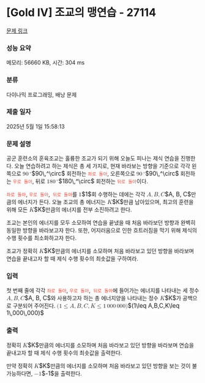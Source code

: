 # [Gold IV] 조교의 맹연습 - 27114 

[문제 링크](https://www.acmicpc.net/problem/27114) 

### 성능 요약

메모리: 56660 KB, 시간: 304 ms

### 분류

다이나믹 프로그래밍, 배낭 문제

### 제출 일자

2025년 5월 1일 15:58:13

### 문제 설명

<p>공군 훈련소의 훈육조교는 훌륭한 조교가 되기 위해 오늘도 피나는 제식 연습을 진행한다. 오늘 연습하려고 하는 제식은 총 세 가지로, 현재 바라보는 방향을 기준으로 각각 왼쪽으로 <mjx-container class="MathJax" jax="CHTML" style="font-size: 109%; position: relative;"><mjx-math class="MJX-TEX" aria-hidden="true"><mjx-mn class="mjx-n"><mjx-c class="mjx-c39"></mjx-c><mjx-c class="mjx-c30"></mjx-c></mjx-mn><mjx-msup><mjx-mstyle><mjx-mspace style="width: 0.167em;"></mjx-mspace></mjx-mstyle><mjx-script style="vertical-align: 0.363em;"><mjx-mo class="mjx-n" size="s"><mjx-c class="mjx-c2218"></mjx-c></mjx-mo></mjx-script></mjx-msup></mjx-math><mjx-assistive-mml unselectable="on" display="inline"><math xmlns="http://www.w3.org/1998/Math/MathML"><mn>90</mn><msup><mstyle scriptlevel="0"><mspace width="0.167em"></mspace></mstyle><mo>∘</mo></msup></math></mjx-assistive-mml><span aria-hidden="true" class="no-mathjax mjx-copytext">$90\,^\circ$</span></mjx-container> 회전하는 <span style="color:#e74c3c;"><code>좌로 돌아</code></span>, 오른쪽으로 <mjx-container class="MathJax" jax="CHTML" style="font-size: 109%; position: relative;"><mjx-math class="MJX-TEX" aria-hidden="true"><mjx-mn class="mjx-n"><mjx-c class="mjx-c39"></mjx-c><mjx-c class="mjx-c30"></mjx-c></mjx-mn><mjx-msup><mjx-mstyle><mjx-mspace style="width: 0.167em;"></mjx-mspace></mjx-mstyle><mjx-script style="vertical-align: 0.363em;"><mjx-mo class="mjx-n" size="s"><mjx-c class="mjx-c2218"></mjx-c></mjx-mo></mjx-script></mjx-msup></mjx-math><mjx-assistive-mml unselectable="on" display="inline"><math xmlns="http://www.w3.org/1998/Math/MathML"><mn>90</mn><msup><mstyle scriptlevel="0"><mspace width="0.167em"></mspace></mstyle><mo>∘</mo></msup></math></mjx-assistive-mml><span aria-hidden="true" class="no-mathjax mjx-copytext">$90\,^\circ$</span></mjx-container> 회전하는 <span style="color:#e74c3c;"><code>우로 돌아</code></span>, 뒤로 <mjx-container class="MathJax" jax="CHTML" style="font-size: 109%; position: relative;"><mjx-math class="MJX-TEX" aria-hidden="true"><mjx-mn class="mjx-n"><mjx-c class="mjx-c31"></mjx-c><mjx-c class="mjx-c38"></mjx-c><mjx-c class="mjx-c30"></mjx-c></mjx-mn><mjx-msup><mjx-mstyle><mjx-mspace style="width: 0.167em;"></mjx-mspace></mjx-mstyle><mjx-script style="vertical-align: 0.363em;"><mjx-mo class="mjx-n" size="s"><mjx-c class="mjx-c2218"></mjx-c></mjx-mo></mjx-script></mjx-msup></mjx-math><mjx-assistive-mml unselectable="on" display="inline"><math xmlns="http://www.w3.org/1998/Math/MathML"><mn>180</mn><msup><mstyle scriptlevel="0"><mspace width="0.167em"></mspace></mstyle><mo>∘</mo></msup></math></mjx-assistive-mml><span aria-hidden="true" class="no-mathjax mjx-copytext">$180\,^\circ$</span></mjx-container> 회전하는 <span style="color:#e74c3c;"><code>뒤로 돌아</code></span>이다.</p>

<p><span style="color:#e74c3c;"><code>좌로 돌아</code></span>, <span style="color:#e74c3c;"><code>우로 돌아</code></span>,<span style="color:#e74c3c;"><code> 뒤로 돌아</code></span>를 <mjx-container class="MathJax" jax="CHTML" style="font-size: 109%; position: relative;"><mjx-math class="MJX-TEX" aria-hidden="true"><mjx-mn class="mjx-n"><mjx-c class="mjx-c31"></mjx-c></mjx-mn></mjx-math><mjx-assistive-mml unselectable="on" display="inline"><math xmlns="http://www.w3.org/1998/Math/MathML"><mn>1</mn></math></mjx-assistive-mml><span aria-hidden="true" class="no-mathjax mjx-copytext">$1$</span></mjx-container>회 수행하는 데에는 각각 <mjx-container class="MathJax" jax="CHTML" style="font-size: 109%; position: relative;"><mjx-math class="MJX-TEX" aria-hidden="true"><mjx-mi class="mjx-i"><mjx-c class="mjx-c1D434 TEX-I"></mjx-c></mjx-mi><mjx-mo class="mjx-n"><mjx-c class="mjx-c2C"></mjx-c></mjx-mo><mjx-mi class="mjx-i" space="2"><mjx-c class="mjx-c1D435 TEX-I"></mjx-c></mjx-mi><mjx-mo class="mjx-n"><mjx-c class="mjx-c2C"></mjx-c></mjx-mo><mjx-mi class="mjx-i" space="2"><mjx-c class="mjx-c1D436 TEX-I"></mjx-c></mjx-mi></mjx-math><mjx-assistive-mml unselectable="on" display="inline"><math xmlns="http://www.w3.org/1998/Math/MathML"><mi>A</mi><mo>,</mo><mi>B</mi><mo>,</mo><mi>C</mi></math></mjx-assistive-mml><span aria-hidden="true" class="no-mathjax mjx-copytext">$A, B, C$</span></mjx-container>만큼의 에너지가 든다. 오늘 조교의 총 에너지는 <mjx-container class="MathJax" jax="CHTML" style="font-size: 109%; position: relative;"><mjx-math class="MJX-TEX" aria-hidden="true"><mjx-mi class="mjx-i"><mjx-c class="mjx-c1D43E TEX-I"></mjx-c></mjx-mi></mjx-math><mjx-assistive-mml unselectable="on" display="inline"><math xmlns="http://www.w3.org/1998/Math/MathML"><mi>K</mi></math></mjx-assistive-mml><span aria-hidden="true" class="no-mathjax mjx-copytext">$K$</span></mjx-container>만큼 남아있으며, 최고의 훈련을 위해 모든 <mjx-container class="MathJax" jax="CHTML" style="font-size: 109%; position: relative;"><mjx-math class="MJX-TEX" aria-hidden="true"><mjx-mi class="mjx-i"><mjx-c class="mjx-c1D43E TEX-I"></mjx-c></mjx-mi></mjx-math><mjx-assistive-mml unselectable="on" display="inline"><math xmlns="http://www.w3.org/1998/Math/MathML"><mi>K</mi></math></mjx-assistive-mml><span aria-hidden="true" class="no-mathjax mjx-copytext">$K$</span></mjx-container>만큼의 에너지를 전부 소진하려고 한다.</p>

<p>조교는 본인의 에너지를 모두 소모하여 연습을 끝냈을 때 처음 바라보던 방향과 완벽히 동일한 방향을 바라보고자 한다. 또한, 어지러움으로 인한 흐트러짐을 막기 위해 제식의 수행 횟수를 최소화하고자 한다.</p>

<p>조교가 정확히 <mjx-container class="MathJax" jax="CHTML" style="font-size: 109%; position: relative;"><mjx-math class="MJX-TEX" aria-hidden="true"><mjx-mi class="mjx-i"><mjx-c class="mjx-c1D43E TEX-I"></mjx-c></mjx-mi></mjx-math><mjx-assistive-mml unselectable="on" display="inline"><math xmlns="http://www.w3.org/1998/Math/MathML"><mi>K</mi></math></mjx-assistive-mml><span aria-hidden="true" class="no-mathjax mjx-copytext">$K$</span></mjx-container>만큼의 에너지를 소모하며 처음 바라보고 있던 방향을 바라보며 연습을 끝내고자 할 때 제식 수행 횟수의 최솟값을 구하여라.</p>

### 입력 

 <p>첫 번째 줄에 각각 <span style="color:#e74c3c;"><code>좌로 돌아</code></span>, <span style="color:#e74c3c;"><code>우로 돌아</code></span>,<span style="color:#e74c3c;"><code> 뒤로 돌아</code></span>에 들어가는 에너지를 나타내는 세 정수 <mjx-container class="MathJax" jax="CHTML" style="font-size: 109%; position: relative;"><mjx-math class="MJX-TEX" aria-hidden="true"><mjx-mi class="mjx-i"><mjx-c class="mjx-c1D434 TEX-I"></mjx-c></mjx-mi><mjx-mo class="mjx-n"><mjx-c class="mjx-c2C"></mjx-c></mjx-mo><mjx-mi class="mjx-i" space="2"><mjx-c class="mjx-c1D435 TEX-I"></mjx-c></mjx-mi><mjx-mo class="mjx-n"><mjx-c class="mjx-c2C"></mjx-c></mjx-mo><mjx-mi class="mjx-i" space="2"><mjx-c class="mjx-c1D436 TEX-I"></mjx-c></mjx-mi></mjx-math><mjx-assistive-mml unselectable="on" display="inline"><math xmlns="http://www.w3.org/1998/Math/MathML"><mi>A</mi><mo>,</mo><mi>B</mi><mo>,</mo><mi>C</mi></math></mjx-assistive-mml><span aria-hidden="true" class="no-mathjax mjx-copytext">$A, B, C$</span></mjx-container>와 사용하고자 하는 총 에너지양을 나타내는 정수 <mjx-container class="MathJax" jax="CHTML" style="font-size: 109%; position: relative;"><mjx-math class="MJX-TEX" aria-hidden="true"><mjx-mi class="mjx-i"><mjx-c class="mjx-c1D43E TEX-I"></mjx-c></mjx-mi></mjx-math><mjx-assistive-mml unselectable="on" display="inline"><math xmlns="http://www.w3.org/1998/Math/MathML"><mi>K</mi></math></mjx-assistive-mml><span aria-hidden="true" class="no-mathjax mjx-copytext">$K$</span></mjx-container>가 공백으로 구분되어 주어진다. <mjx-container class="MathJax" jax="CHTML" style="font-size: 109%; position: relative;"><mjx-math class="MJX-TEX" aria-hidden="true"><mjx-mo class="mjx-n"><mjx-c class="mjx-c28"></mjx-c></mjx-mo><mjx-mn class="mjx-n"><mjx-c class="mjx-c31"></mjx-c></mjx-mn><mjx-mo class="mjx-n" space="4"><mjx-c class="mjx-c2264"></mjx-c></mjx-mo><mjx-mi class="mjx-i" space="4"><mjx-c class="mjx-c1D434 TEX-I"></mjx-c></mjx-mi><mjx-mo class="mjx-n"><mjx-c class="mjx-c2C"></mjx-c></mjx-mo><mjx-mi class="mjx-i" space="2"><mjx-c class="mjx-c1D435 TEX-I"></mjx-c></mjx-mi><mjx-mo class="mjx-n"><mjx-c class="mjx-c2C"></mjx-c></mjx-mo><mjx-mi class="mjx-i" space="2"><mjx-c class="mjx-c1D436 TEX-I"></mjx-c></mjx-mi><mjx-mo class="mjx-n"><mjx-c class="mjx-c2C"></mjx-c></mjx-mo><mjx-mi class="mjx-i" space="2"><mjx-c class="mjx-c1D43E TEX-I"></mjx-c></mjx-mi><mjx-mo class="mjx-n" space="4"><mjx-c class="mjx-c2264"></mjx-c></mjx-mo><mjx-mn class="mjx-n" space="4"><mjx-c class="mjx-c31"></mjx-c></mjx-mn><mjx-mstyle><mjx-mspace style="width: 0.167em;"></mjx-mspace></mjx-mstyle><mjx-mn class="mjx-n"><mjx-c class="mjx-c30"></mjx-c><mjx-c class="mjx-c30"></mjx-c><mjx-c class="mjx-c30"></mjx-c></mjx-mn><mjx-mstyle><mjx-mspace style="width: 0.167em;"></mjx-mspace></mjx-mstyle><mjx-mn class="mjx-n"><mjx-c class="mjx-c30"></mjx-c><mjx-c class="mjx-c30"></mjx-c><mjx-c class="mjx-c30"></mjx-c></mjx-mn><mjx-mo class="mjx-n"><mjx-c class="mjx-c29"></mjx-c></mjx-mo></mjx-math><mjx-assistive-mml unselectable="on" display="inline"><math xmlns="http://www.w3.org/1998/Math/MathML"><mo stretchy="false">(</mo><mn>1</mn><mo>≤</mo><mi>A</mi><mo>,</mo><mi>B</mi><mo>,</mo><mi>C</mi><mo>,</mo><mi>K</mi><mo>≤</mo><mn>1</mn><mstyle scriptlevel="0"><mspace width="0.167em"></mspace></mstyle><mn>000</mn><mstyle scriptlevel="0"><mspace width="0.167em"></mspace></mstyle><mn>000</mn><mo stretchy="false">)</mo></math></mjx-assistive-mml><span aria-hidden="true" class="no-mathjax mjx-copytext">$(1\leq A,B,C,K\leq 1\,000\,000)$</span> </mjx-container></p>

### 출력 

 <p>정확히 <mjx-container class="MathJax" jax="CHTML" style="font-size: 109%; position: relative;"><mjx-math class="MJX-TEX" aria-hidden="true"><mjx-mi class="mjx-i"><mjx-c class="mjx-c1D43E TEX-I"></mjx-c></mjx-mi></mjx-math><mjx-assistive-mml unselectable="on" display="inline"><math xmlns="http://www.w3.org/1998/Math/MathML"><mi>K</mi></math></mjx-assistive-mml><span aria-hidden="true" class="no-mathjax mjx-copytext">$K$</span></mjx-container>만큼의 에너지를 소모하며 처음 바라보고 있던 방향을 바라보며 연습을 끝내고자 할 때 제식 수행 횟수의 최솟값을 출력한다.</p>

<p>만약 정확히 <mjx-container class="MathJax" jax="CHTML" style="font-size: 109%; position: relative;"><mjx-math class="MJX-TEX" aria-hidden="true"><mjx-mi class="mjx-i"><mjx-c class="mjx-c1D43E TEX-I"></mjx-c></mjx-mi></mjx-math><mjx-assistive-mml unselectable="on" display="inline"><math xmlns="http://www.w3.org/1998/Math/MathML"><mi>K</mi></math></mjx-assistive-mml><span aria-hidden="true" class="no-mathjax mjx-copytext">$K$</span></mjx-container>만큼의 에너지를 소모하며 처음 바라보고 있던 방향을 보는 것이 불가능하다면, <mjx-container class="MathJax" jax="CHTML" style="font-size: 109%; position: relative;"><mjx-math class="MJX-TEX" aria-hidden="true"><mjx-mo class="mjx-n"><mjx-c class="mjx-c2212"></mjx-c></mjx-mo><mjx-mn class="mjx-n"><mjx-c class="mjx-c31"></mjx-c></mjx-mn></mjx-math><mjx-assistive-mml unselectable="on" display="inline"><math xmlns="http://www.w3.org/1998/Math/MathML"><mo>−</mo><mn>1</mn></math></mjx-assistive-mml><span aria-hidden="true" class="no-mathjax mjx-copytext">$-1$</span></mjx-container>을 출력한다.</p>

